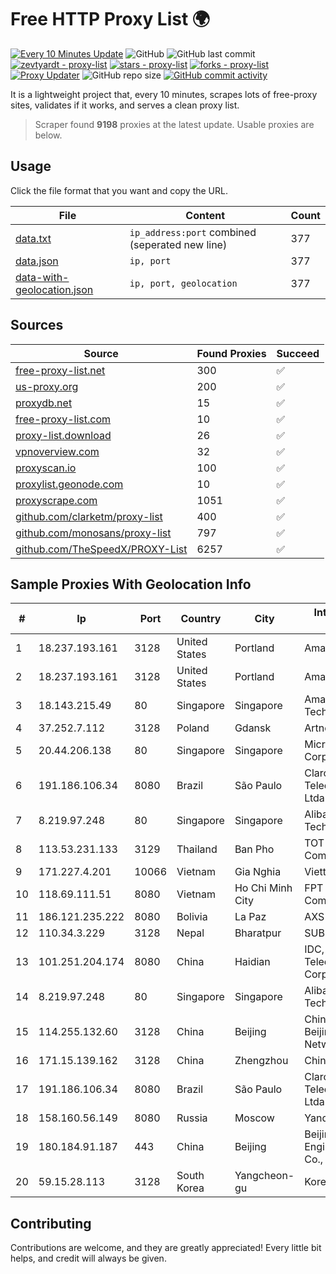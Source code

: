 
# Free HTTP Proxy List 🌍

[![Every 10 Minutes Update](https://github.com/mertguvencli/http-proxy-list/actions/workflows/main.yml/badge.svg?branch=main)](https://github.com/mertguvencli/http-proxy-list/actions/workflows/main.yml)
![GitHub](https://img.shields.io/github/license/mertguvencli/http-proxy-list)
![GitHub last commit](https://img.shields.io/github/last-commit/mertguvencli/http-proxy-list)
[![zevtyardt - proxy-list](https://img.shields.io/static/v1?label=zevtyardt&message=proxy-list&color=blue&logo=github)](https://github.com/zevtyardt/proxy-list "Go to GitHub repo")
[![stars - proxy-list](https://img.shields.io/github/stars/zevtyardt/proxy-list?style=social)](https://github.com/zevtyardt/proxy-list)
[![forks - proxy-list](https://img.shields.io/github/forks/zevtyardt/proxy-list?style=social)](https://github.com/zevtyardt/proxy-list)
[![Proxy Updater](https://github.com/zevtyardt/proxy-list/workflows/Proxy%20Updater/badge.svg)](https://github.com/zevtyardt/proxy-list/actions?query=workflow:"Proxy+Updater")
![GitHub repo size](https://img.shields.io/github/repo-size/zevtyardt/proxy-list)
[![GitHub commit activity](https://img.shields.io/github/commit-activity/m/zevtyardt/proxy-list?logo=commits)](https://github.com/zevtyardt/proxy-list/commits/main)

It is a lightweight project that, every 10 minutes, scrapes lots of free-proxy sites, validates if it works, and serves a clean proxy list.

> Scraper found **9198** proxies at the latest update. Usable proxies are below.

## Usage

Click the file format that you want and copy the URL.

|File|Content|Count|
|----|-------|-----|
|[data.txt](https://raw.githubusercontent.com/mertguvencli/http-proxy-list/main/proxy-list/data.txt)|`ip_address:port` combined (seperated new line)|377|
|[data.json](https://raw.githubusercontent.com/mertguvencli/http-proxy-list/main/proxy-list/data.json)|`ip, port`|377|
|[data-with-geolocation.json](https://raw.githubusercontent.com/mertguvencli/http-proxy-list/main/proxy-list/data-with-geolocation.json)|`ip, port, geolocation`|377|

## Sources

|Source|Found Proxies|Succeed|
|------|-------------|-------|
|[free-proxy-list.net](https://free-proxy-list.net)|300|✅|
|[us-proxy.org](https://www.us-proxy.org)|200|✅|
|[proxydb.net](http://proxydb.net)|15|✅|
|[free-proxy-list.com](https://free-proxy-list.com/?page=&port=&type%5B%5D=http&type%5B%5D=https&up_time=0&search=Search)|10|✅|
|[proxy-list.download](https://www.proxy-list.download/HTTP)|26|✅|
|[vpnoverview.com](https://vpnoverview.com/privacy/anonymous-browsing/free-proxy-servers)|32|✅|
|[proxyscan.io](https://www.proxyscan.io)|100|✅|
|[proxylist.geonode.com](https://proxylist.geonode.com/api/proxy-list?limit=300&page=1&sort_by=lastChecked&sort_type=desc&protocols=http,https)|10|✅|
|[proxyscrape.com](https://api.proxyscrape.com/v2/?request=displayproxies&protocol=http&timeout=10000&country=all&ssl=all&anonymity=all)|1051|✅|
|[github.com/clarketm/proxy-list](https://raw.githubusercontent.com/clarketm/proxy-list/master/proxy-list-raw.txt)|400|✅|
|[github.com/monosans/proxy-list](https://raw.githubusercontent.com/monosans/proxy-list/main/proxies/http.txt)|797|✅|
|[github.com/TheSpeedX/PROXY-List](https://raw.githubusercontent.com/TheSpeedX/PROXY-List/master/http.txt)|6257|✅|


## Sample Proxies With Geolocation Info

|#|Ip|Port|Country|City|Internet Service Provider|
|-|--|----|-------|----|-------------------------|
|1|18.237.193.161|3128|United States|Portland|Amazon.com, Inc.|
|2|18.237.193.161|3128|United States|Portland|Amazon.com, Inc.|
|3|18.143.215.49|80|Singapore|Singapore|Amazon Technologies Inc.|
|4|37.252.7.112|3128|Poland|Gdansk|Artnet Sp. z o.o.|
|5|20.44.206.138|80|Singapore|Singapore|Microsoft Corporation|
|6|191.186.106.34|8080|Brazil|São Paulo|Claro NXT Telecomunicacoes Ltda|
|7|8.219.97.248|80|Singapore|Singapore|Alibaba (US) Technology Co., Ltd.|
|8|113.53.231.133|3129|Thailand|Ban Pho|TOT Public Company Limited|
|9|171.227.4.201|10066|Vietnam|Gia Nghia|Viettel Corporation|
|10|118.69.111.51|8080|Vietnam|Ho Chi Minh City|FPT Telecom Company|
|11|186.121.235.222|8080|Bolivia|La Paz|AXS Bolivia S. A.|
|12|110.34.3.229|3128|Nepal|Bharatpur|SUBISU C7|
|13|101.251.204.174|8080|China|Haidian|IDC, China Telecommunications Corporation|
|14|8.219.97.248|80|Singapore|Singapore|Alibaba (US) Technology Co., Ltd.|
|15|114.255.132.60|3128|China|Beijing|China Unicom Beijing Province Network|
|16|171.15.139.162|3128|China|Zhengzhou|China Telecom|
|17|191.186.106.34|8080|Brazil|São Paulo|Claro NXT Telecomunicacoes Ltda|
|18|158.160.56.149|8080|Russia|Moscow|Yandex.Cloud LLC|
|19|180.184.91.187|443|China|Beijing|Beijing Volcano Engine Technology Co., Ltd.|
|20|59.15.28.113|3128|South Korea|Yangcheon-gu|Korea Telecom|



## Contributing

Contributions are welcome, and they are greatly appreciated! Every
little bit helps, and credit will always be given.


